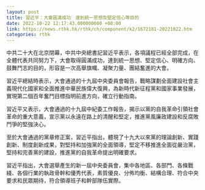 ```yaml
---
layout: post
title: 習近平：大會圓滿成功　達到統一思想及堅定信心等目的
date: 2022-10-22 12:17:43.000000000 +08:00
link: https://news.rthk.hk/rthk/ch/component/k2/1672181-20221022.htm
categories: rthk
---
```


中共二十大在北京閉幕，中共中央總書記習近平表示，各項議程已經全部完成，在全體代表共同努力下，大會取得圓滿成功，達到統一思想、堅定信心、明確方向、鼓舞鬥志的目的，形容是一次高舉旗幟、凝聚力量、團結奮進的大會。

習近平總結時表示，大會通過的十九屆中央委員會報告，戰略謀劃全面建設社會主義現代化國家和全面推進中華民族偉大復興，為新時代新征程黨和國家事業發展，實現第二個百年奮鬥目標指明前進方向，確立行動指南。

習近平又表示，大會通過的十九屆中紀委工作報告，揭示以黨的自我革命引領社會革命的重大意義，宣示黨以永遠在路上的清醒和堅定，推進黨風廉政建設和反腐敗鬥爭的堅強決心。

至於大會通過的黨章修正案，習近平指出，體現了十九大以來黨的理論創新、實踐創新、制度創新成果，對堅持和加強黨的全面領導，堅定不移推進全面從嚴治黨，堅持和完善黨的建設，推進黨的自我革命提出明確要求。

習近平指出，大會選舉產生的新一屆中央委員會，集中各地區、各部門、各條戰綫、各個行業的執政骨幹和優秀代表，素質優良、分佈均衡、結構合理、符合中央要求和民眾期待，符合領導班子和幹部隊伍實際。
